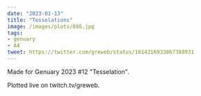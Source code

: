 ```yaml
---
date: "2023-01-13"
title: "Tesselations"
image: /images/plots/886.jpg
tags:
- genuary
- A4
tweet: https://twitter.com/greweb/status/1614216933867388931
---
```


Made for Genuary 2023 #12 "Tesselation".

Plotted live on twitch.tv/greweb.